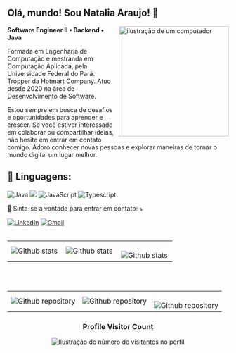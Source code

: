 ## Olá, mundo! Sou <strong>Natalia Araujo</strong>! 👋

<img src="https://github.com/taiaraujo/taiaraujo/blob/main/img/avatarTaia.png" alt="ilustração de um computador" min-width="250px" max-width="250px" width="250px" align="right">

<p align="left"> 
  <strong>Software Engineer II • Backend • Java</strong>

  Formada em Engenharia de Computação e mestranda em Computação Aplicada, pela Universidade Federal do Pará. Tropper da Hotmart Company. Atuo desde 2020 na área de Desenvolvimento de Software. 

  Estou sempre em busca de desafios e oportunidades para aprender e crescer. Se você estiver interessado em colaborar ou compartilhar ideias, não hesite em entrar em contato comigo. Adoro conhecer novas pessoas e explorar maneiras de tornar o mundo digital um lugar melhor.


<h2 align="left">
 🦄 Linguagens:
</h2>

![Java](https://img.shields.io/badge/Java-ED8B00?style=for-the-badge&logo=java&logoColor=white)
<img src="https://img.shields.io/badge/Python-3776AB?style=for-the-badge&logo=python&logoColor=white"/>
![JavaScript](https://img.shields.io/badge/JavaScript-F7DF1E?style=for-the-badge&logo=javascript&logoColor=black)
![Typescript](https://img.shields.io/badge/TypeScript-007ACC?style=for-the-badge&logo=typescript&logoColor=white)


<p align="left">
  💌 Sinta-se a vontade para entrar em contato: ⤵️
</p>

<a href="https://www.linkedin.com/in/taiaraujo/" title="LinkedIn" target="_blank">
<img src="https://img.shields.io/badge/LinkedIn-0077B5?style=for-the-badge&logo=linkedin&logoColor=white" alt="LinkedIn"/></a>

<a href="taiaraujo20@gmail.com" title="Gmail" target="_blank">
<img src="https://img.shields.io/badge/Gmail-EA4335.svg?&style=for-the-badge&logo=Gmail&logoColor=white" alt="Gmail"/></a>
<br>
<br>
<table>
  <tr>
    <td>
      <img
        align="left"
        src="https://github-readme-stats.vercel.app/api?username=taiaraujo&theme=dark&hide_border=false&include_all_commits=true&count_private=true"
        alt="Github stats"
      />
    </td>
    <td>
      <img
        align="left"
        src="https://github-readme-stats.vercel.app/api/top-langs/?username=taiaraujo&theme=dark&hide_border=false&include_all_commits=true&count_private=true&layout=compact"
        alt="Github stats"
      />
    </td>
    <td>
      <br />
      <img
        align="left"
        src="https://github-readme-streak-stats.herokuapp.com/?user=taiaraujo&theme=dark&hide_border=false"
        alt="Github stats"
      />
    </td>
  </tr>
</table>
<br>
<br>
<table>
  <tr>
    <td>
      <img
        align="center"
        src="https://github-readme-stats.vercel.app/api/pin/?username=taiaraujo&repo=models_python_and_ML_covid19_Brazil"
        alt="Github repository"
      />
    </td>
    <td>
      <img
        align="center"
        src="https://github-readme-stats.vercel.app/api/pin/?username=taiaraujo&repo=bootcamp-fullstack_Python"
        alt="Github repository"
      />
    </td>
    <td>
      <br/>
      <img
        align="center"
        src="https://github-readme-stats.vercel.app/api/pin/?username=taiaraujo&repo=apiProductsFlask"
        alt="Github repository"
      />
    </td>
  </tr>
</table>




<div align="center">
  <h3><b>Profile Visitor Count</b></h3>
</div>

<p align="center">
  <img
    src="https://profile-counter.glitch.me/taiaraujo/count.svg"
    alt="Ilustração do número de visitantes no perfil"
  />
</p>
